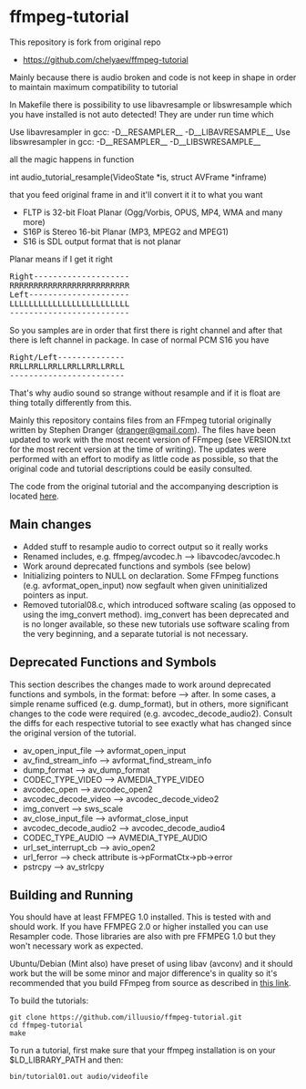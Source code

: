 ffmpeg-tutorial
===============

This repository is fork from original repo

* https://github.com/chelyaev/ffmpeg-tutorial

Mainly because there is audio broken and code is not keep in shape in order
to maintain maximum compatibility to tutorial

In Makefile there is possibility to use libavresample or libswresample which
you have installed is not auto detected! They are under run time which

Use libavresampler in gcc: -D\_\_RESAMPLER\_\_ -D\_\_LIBAVRESAMPLE\_\_
Use libswresampler in gcc: -D\_\_RESAMPLER\_\_ -D\_\_LIBSWRESAMPLE\_\_

all the magic happens in function

int audio_tutorial_resample(VideoState *is, struct AVFrame *inframe)

that you feed original frame in and it'll convert it it to what you want

* FLTP is 32-bit Float Planar (Ogg/Vorbis, OPUS, MP4, WMA and many more) 
* S16P is Stereo 16-bit Planar (MP3, MPEG2 and MPEG1)
* S16 is SDL output format that is not planar

Planar means if I get it right
<pre>
Right--------------------
RRRRRRRRRRRRRRRRRRRRRRRRR
Left---------------------
LLLLLLLLLLLLLLLLLLLLLLLLL
-------------------------
</pre>

So you samples are in order that first there is right channel and after that there
is left channel in package. In case of normal PCM S16 you have

<pre>
Right/Left--------------
RRLLRRLLRRLLRRLLRRLLRRLL
------------------------
</pre>

That's why audio sound so strange without resample and if it is float are thing totally
differently from this.

Mainly this repository contains files from an FFmpeg tutorial originally written by
Stephen Dranger (dranger@gmail.com).  The files have been updated to work with
the most recent version of FFmpeg (see VERSION.txt for the most recent version 
at the time of writing).
The updates were performed with an effort to modify as little code as possible,
so that the original code and tutorial descriptions could be easily consulted.

The code from the original tutorial and the accompanying description is located
[here](http://dranger.com/ffmpeg/).

Main changes
------------

* Added stuff to resample audio to correct output so it really works
* Renamed includes, e.g. ffmpeg/avcodec.h --> libavcodec/avcodec.h
* Work around deprecated functions and symbols (see below)
* Initializing pointers to NULL on declaration.  Some FFmpeg functions
  (e.g. avformat\_open\_input) now segfault when given uninitialized pointers as
  input.
* Removed tutorial08.c, which introduced software scaling (as
  opposed to using the img\_convert method).  img\_convert has been deprecated
  and is no longer available, so these new tutorials use software scaling
  from the very beginning, and a separate tutorial is not necessary.

Deprecated Functions and Symbols
--------------------------------

This section describes the changes made to work around deprecated functions
and symbols, in the format: before --> after.  In some cases, a simple rename
sufficed (e.g. dump\_format), but in others, more significant changes to the
code were required (e.g. avcodec\_decode\_audio2).  Consult the diffs for each
respective tutorial to see exactly what has changed since the original 
version of the tutorial.

* av\_open\_input\_file --> avformat\_open\_input
* av\_find\_stream\_info --> avformat\_find\_stream\_info
* dump\_format --> av\_dump\_format
* CODEC\_TYPE\_VIDEO --> AVMEDIA\_TYPE\_VIDEO
* avcodec\_open --> avcodec\_open2
* avcodec\_decode\_video --> avcodec\_decode\_video2
* img\_convert --> sws\_scale
* av\_close\_input\_file --> avformat\_close\_input
* avcodec\_decode\_audio2 --> avcodec\_decode\_audio4
* CODEC\_TYPE\_AUDIO --> AVMEDIA\_TYPE\_AUDIO
* url\_set\_interrupt\_cb --> avio\_open2
* url\_ferror --> check attribute is->pFormatCtx->pb->error
* pstrcpy --> av\_strlcpy

Building and Running
--------------------

You should have at least FFMPEG 1.0 installed. This is tested with and should work.
If you have FFMPEG 2.0 or higher installed you can use Resampler code. Those libraries
are also with pre FFMPEG 1.0 but they won't necessary work as expected.

Ubuntu/Debian (Mint also) have preset of using libav (avconv) and it should work but the will be some
minor and major difference's in quality so it's recommended that you build FFmpeg
from source as described in 
[this link](https://ffmpeg.org/trac/ffmpeg/wiki/UbuntuCompilationGuide).

To build the tutorials:

    git clone https://github.com/illuusio/ffmpeg-tutorial.git
    cd ffmpeg-tutorial
    make

To run a tutorial, first make sure that your ffmpeg installation is on your
$LD\_LIBRARY\_PATH and then:

    bin/tutorial01.out audio/videofile
